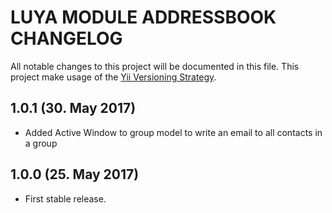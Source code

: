 LUYA MODULE ADDRESSBOOK CHANGELOG
===

All notable changes to this project will be documented in this file. This project make usage of the [Yii Versioning Strategy](https://github.com/yiisoft/yii2/blob/master/docs/internals/versions.md).

1.0.1 (30. May 2017)
----------------------

+ Added Active Window to group model to write an email to all contacts in a group

1.0.0 (25. May 2017)
----------------------

+ First stable release.
